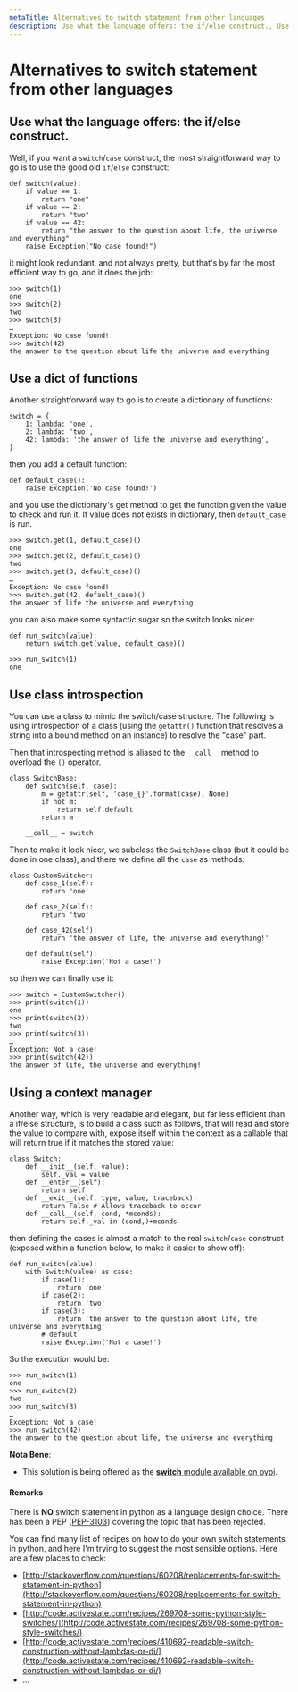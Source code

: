```yaml
---
metaTitle: Alternatives to switch statement from other languages
description: Use what the language offers: the if/else construct., Use a dict of functions, Use class introspection, Using a context manager
---
```


# Alternatives to switch statement from other languages



## Use what the language offers: the if/else construct.


Well, if you want a `switch`/`case` construct, the most straightforward way to go is to use the good old `if`/`else` construct:

```
def switch(value):
    if value == 1:
        return "one"
    if value == 2:
        return "two"
    if value == 42:
        return "the answer to the question about life, the universe and everything"
    raise Exception("No case found!")

```

it might look redundant, and not always pretty, but that's by far the most efficient way to go, and it does the job:

```
>>> switch(1)
one
>>> switch(2)
two
>>> switch(3)
…
Exception: No case found!
>>> switch(42)
the answer to the question about life the universe and everything

```



## Use a dict of functions


Another straightforward way to go is to create a dictionary of functions:

```
switch = {
    1: lambda: 'one',
    2: lambda: 'two',
    42: lambda: 'the answer of life the universe and everything',
}

```

then you add a default function:

```
def default_case():
    raise Exception('No case found!')

```

and you use the dictionary's get method to get the function given the value to check and run it. If value does not exists in dictionary, then `default_case` is run.

```
>>> switch.get(1, default_case)()
one
>>> switch.get(2, default_case)()
two
>>> switch.get(3, default_case)()
…
Exception: No case found!
>>> switch.get(42, default_case)()
the answer of life the universe and everything

```

you can also make some syntactic sugar so the switch looks nicer:

```
def run_switch(value):
    return switch.get(value, default_case)()

>>> run_switch(1)
one

```



## Use class introspection


You can use a class to mimic the switch/case structure. The following is using introspection of a class (using the `getattr()` function that resolves a string into a bound method on an instance) to resolve the "case" part.

Then that introspecting method is aliased to the `__call__` method to overload the `()` operator.

```
class SwitchBase:
    def switch(self, case):
        m = getattr(self, 'case_{}'.format(case), None)
        if not m:
            return self.default
        return m

    __call__ = switch

```

Then to make it look nicer, we subclass the `SwitchBase` class (but it could be done in one class), and there we define all the `case` as methods:

```
class CustomSwitcher:
    def case_1(self):
        return 'one'

    def case_2(self):
        return 'two'

    def case_42(self):
        return 'the answer of life, the universe and everything!'

    def default(self):
        raise Exception('Not a case!')

```

so then we can finally use it:

```
>>> switch = CustomSwitcher()
>>> print(switch(1))
one
>>> print(switch(2))
two
>>> print(switch(3))
…
Exception: Not a case!
>>> print(switch(42))
the answer of life, the universe and everything!

```



## Using a context manager


Another way, which is very readable and elegant, but far less efficient than a if/else structure, is to build a class such as follows, that will read and store the value to compare with, expose itself within the context as a callable that will return true if it matches the stored value:

```
class Switch:
    def __init__(self, value): 
        self._val = value
    def __enter__(self):
        return self
    def __exit__(self, type, value, traceback):
        return False # Allows traceback to occur
    def __call__(self, cond, *mconds): 
        return self._val in (cond,)+mconds

```

then defining the cases is almost a match to the real `switch`/`case` construct (exposed within a function below, to make it easier to show off):

```
def run_switch(value):
    with Switch(value) as case:
        if case(1):
            return 'one'
        if case(2):
            return 'two'
        if case(3):
            return 'the answer to the question about life, the universe and everything'
        # default
        raise Exception('Not a case!')

```

So the execution would be:

```
>>> run_switch(1)
one
>>> run_switch(2)
two
>>> run_switch(3)
…
Exception: Not a case!
>>> run_switch(42)
the answer to the question about life, the universe and everything

```

**Nota Bene**:

- This solution is being offered as the [**switch** module available on pypi](https://pypi.python.org/pypi/switch/1.0.3).



#### Remarks


There is **NO** switch statement in python as a language design choice. There has been a PEP ([PEP-3103](https://www.python.org/dev/peps/pep-3103/)) covering the topic that has been rejected.

You can find many list of recipes on how to do your own switch statements in python, and here I'm trying to suggest the most sensible options. Here are a few places to check:

- [http://stackoverflow.com/questions/60208/replacements-for-switch-statement-in-python](http://stackoverflow.com/questions/60208/replacements-for-switch-statement-in-python)
- [http://code.activestate.com/recipes/269708-some-python-style-switches/](http://code.activestate.com/recipes/269708-some-python-style-switches/)
- [http://code.activestate.com/recipes/410692-readable-switch-construction-without-lambdas-or-di/](http://code.activestate.com/recipes/410692-readable-switch-construction-without-lambdas-or-di/)
- …


